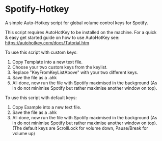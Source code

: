 # Spotify-Hotkey
A simple Auto-Hotkey script for global volume control keys for Spotify.


This script requires AutoHotKey to be installed on the machine.
For a quick & easy get started guide on how to use AutoHotKey see: https://autohotkey.com/docs/Tutorial.htm

To use this script with custom keys:
  1. Copy Template into a new text file.
  2. Choose your two custom keys from the keylist.
  3. Replace "KeyFromKeyListAbove" with your two different keys.
  4. Save the file as a .ahk
  5. All done, now run the file with Spotify maximised in the background (As in do not minimise Spotify but rather maximise another window on top).
 
To use this script with default keys:
 1. Copy Example into a new text file.
 2. Save the file as a .ahk
 3. All done, now run the file with Spotify maximised in the background (As in do not minimise Spotify but rather maximise another window on top).
(The default keys are ScrollLock for volume down, Pause/Break for volume up)
